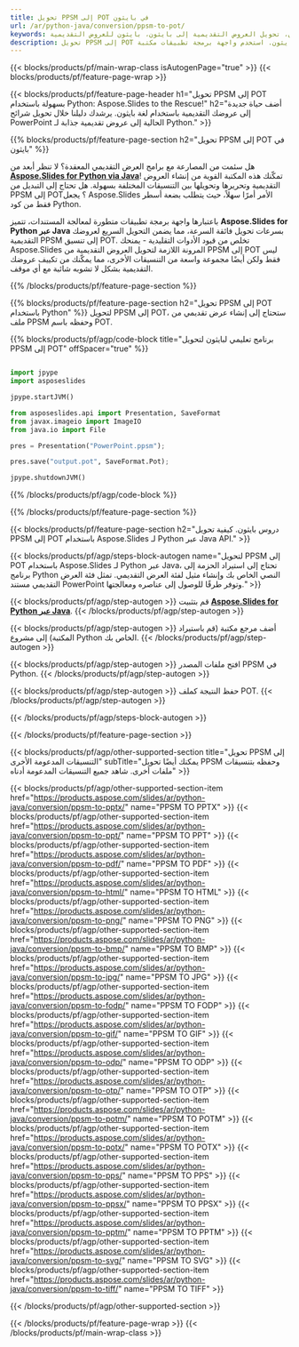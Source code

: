 ```yaml
---
title: تحويل PPSM إلى POT في بايثون
url: /ar/python-java/conversion/ppsm-to-pot/
keywords: تحويل العروض التقديمية بايثون، تحويل العروض التقديمية إلى بايثون، بايثون للعروض التقديمية، Aspose.Slides بايثون، تحويل PPSM إلى POT، مكتبة بايثون التقديمية
description: تحويل PPSM إلى POT في بايثون. استخدم واجهة برمجة تطبيقات مكتبة Python لتحويل ملفات PPSM إلى POT
---
```


{{< blocks/products/pf/main-wrap-class isAutogenPage="true" >}}
{{< blocks/products/pf/feature-page-wrap >}}

{{< blocks/products/pf/feature-page-header h1="تحويل PPSM إلى POT بسهولة باستخدام Python: Aspose.Slides to the Rescue!" h2="أضف حياة جديدة إلى عروضك التقديمية باستخدام لغة بايثون. يرشدك دليلنا خلال تحويل شرائح PowerPoint الحالية إلى عروض تقديمية جذابة لـ Python." >}}

{{% blocks/products/pf/feature-page-section h2="تحويل PPSM إلى POT في بايثون" %}}

هل سئمت من المصارعة مع برامج العرض التقديمي المعقدة؟ لا تنظر أبعد من [**Aspose.Slides for Python via Java**](https://products.aspose.com/slides/ar/python-java/)! تمكّنك هذه المكتبة القوية من إنشاء العروض التقديمية وتحريرها وتحويلها بين التنسيقات المختلفة بسهولة. هل تحتاج إلى التبديل من PPSM إلى POT؟ يجعل Aspose.Slides الأمر أمرًا سهلاً، حيث يتطلب بضعة أسطر فقط من كود Python.

باعتبارها واجهة برمجة تطبيقات متطورة لمعالجة المستندات، تتميز **Aspose.Slides for Python عبر Java** بسرعات تحويل فائقة السرعة، مما يضمن التحويل السريع لعروضك التقديمية PPSM إلى تنسيق POT. تخلص من قيود الأدوات التقليدية - يمنحك Aspose.Slides المرونة اللازمة لتحويل العروض التقديمية من PPSM إلى POT ليس فقط ولكن أيضًا مجموعة واسعة من التنسيقات الأخرى، مما يمكّنك من تكييف عروضك التقديمية بشكل لا تشوبه شائبة مع أي موقف.

{{% /blocks/products/pf/feature-page-section %}}

{{% blocks/products/pf/feature-page-section  h2="تحويل PPSM إلى POT باستخدام Python" %}}
لتحويل PPSM إلى POT، ستحتاج إلى إنشاء عرض تقديمي من ملف PPSM وحفظه باسم POT.

{{% blocks/products/pf/agp/code-block title="برنامج تعليمي لبايثون لتحويل PPSM إلى POT" offSpacer="true" %}}

```python

import jpype
import asposeslides

jpype.startJVM()

from asposeslides.api import Presentation, SaveFormat
from javax.imageio import ImageIO
from java.io import File

pres = Presentation("PowerPoint.ppsm");

pres.save("output.pot", SaveFormat.Pot);

jpype.shutdownJVM()
```


{{% /blocks/products/pf/agp/code-block %}}

{{% /blocks/products/pf/feature-page-section %}}

{{< blocks/products/pf/feature-page-section  h2="دروس بايثون. كيفية تحويل PPSM إلى POT باستخدام Aspose.Slides لـ Python عبر Java API." >}}

{{< blocks/products/pf/agp/steps-block-autogen name="لتحويل PPSM إلى POT باستخدام Aspose.Slides لـ Python عبر Java، تحتاج إلى استيراد الحزمة إلى برنامج Python النصي الخاص بك وإنشاء مثيل لفئة العرض التقديمي. تمثل فئة العرض التقديمي مستند PowerPoint وتوفر طرقًا للوصول إلى عناصره ومعالجتها." >}}

{{< blocks/products/pf/agp/step-autogen >}}
قم بتثبيت [**Aspose.Slides for Python عبر Java**](https://products.aspose.com/slides/ar/python-java/).
{{< /blocks/products/pf/agp/step-autogen >}}

{{< blocks/products/pf/agp/step-autogen >}}
أضف مرجع مكتبة (قم باستيراد المكتبة) إلى مشروع Python الخاص بك.
{{< /blocks/products/pf/agp/step-autogen >}}

{{< blocks/products/pf/agp/step-autogen >}}
افتح ملفات المصدر PPSM في Python.
{{< /blocks/products/pf/agp/step-autogen >}}

{{< blocks/products/pf/agp/step-autogen >}}
حفظ النتيجة كملف POT.
{{< /blocks/products/pf/agp/step-autogen >}}

{{< /blocks/products/pf/agp/steps-block-autogen >}}

{{< /blocks/products/pf/feature-page-section >}}

{{< blocks/products/pf/agp/other-supported-section title="تحويل PPSM إلى التنسيقات المدعومة الأخرى" subTitle="يمكنك أيضًا تحويل PPSM وحفظه بتنسيقات ملفات أخرى. شاهد جميع التنسيقات المدعومة أدناه" >}}

{{< blocks/products/pf/agp/other-supported-section-item href="https://products.aspose.com/slides/ar/python-java/conversion/ppsm-to-pptx/" name="PPSM TO PPTX" >}}
{{< blocks/products/pf/agp/other-supported-section-item href="https://products.aspose.com/slides/ar/python-java/conversion/ppsm-to-ppt/" name="PPSM TO PPT" >}}
{{< blocks/products/pf/agp/other-supported-section-item href="https://products.aspose.com/slides/ar/python-java/conversion/ppsm-to-pdf/" name="PPSM TO PDF" >}}
{{< blocks/products/pf/agp/other-supported-section-item href="https://products.aspose.com/slides/ar/python-java/conversion/ppsm-to-html/" name="PPSM TO HTML" >}}
{{< blocks/products/pf/agp/other-supported-section-item href="https://products.aspose.com/slides/ar/python-java/conversion/ppsm-to-png/" name="PPSM TO PNG" >}}
{{< blocks/products/pf/agp/other-supported-section-item href="https://products.aspose.com/slides/ar/python-java/conversion/ppsm-to-bmp/" name="PPSM TO BMP" >}}
{{< blocks/products/pf/agp/other-supported-section-item href="https://products.aspose.com/slides/ar/python-java/conversion/ppsm-to-jpg/" name="PPSM TO JPG" >}}
{{< blocks/products/pf/agp/other-supported-section-item href="https://products.aspose.com/slides/ar/python-java/conversion/ppsm-to-fodp/" name="PPSM TO FODP" >}}
{{< blocks/products/pf/agp/other-supported-section-item href="https://products.aspose.com/slides/ar/python-java/conversion/ppsm-to-gif/" name="PPSM TO GIF" >}}
{{< blocks/products/pf/agp/other-supported-section-item href="https://products.aspose.com/slides/ar/python-java/conversion/ppsm-to-odp/" name="PPSM TO ODP" >}}
{{< blocks/products/pf/agp/other-supported-section-item href="https://products.aspose.com/slides/ar/python-java/conversion/ppsm-to-otp/" name="PPSM TO OTP" >}}
{{< blocks/products/pf/agp/other-supported-section-item href="https://products.aspose.com/slides/ar/python-java/conversion/ppsm-to-potm/" name="PPSM TO POTM" >}}
{{< blocks/products/pf/agp/other-supported-section-item href="https://products.aspose.com/slides/ar/python-java/conversion/ppsm-to-potx/" name="PPSM TO POTX" >}}
{{< blocks/products/pf/agp/other-supported-section-item href="https://products.aspose.com/slides/ar/python-java/conversion/ppsm-to-pps/" name="PPSM TO PPS" >}}
{{< blocks/products/pf/agp/other-supported-section-item href="https://products.aspose.com/slides/ar/python-java/conversion/ppsm-to-ppsx/" name="PPSM TO PPSX" >}}
{{< blocks/products/pf/agp/other-supported-section-item href="https://products.aspose.com/slides/ar/python-java/conversion/ppsm-to-pptm/" name="PPSM TO PPTM" >}}
{{< blocks/products/pf/agp/other-supported-section-item href="https://products.aspose.com/slides/ar/python-java/conversion/ppsm-to-svg/" name="PPSM TO SVG" >}}
{{< blocks/products/pf/agp/other-supported-section-item href="https://products.aspose.com/slides/ar/python-java/conversion/ppsm-to-tiff/" name="PPSM TO TIFF" >}}


{{< /blocks/products/pf/agp/other-supported-section >}}

{{< /blocks/products/pf/feature-page-wrap >}}
{{< /blocks/products/pf/main-wrap-class >}}
